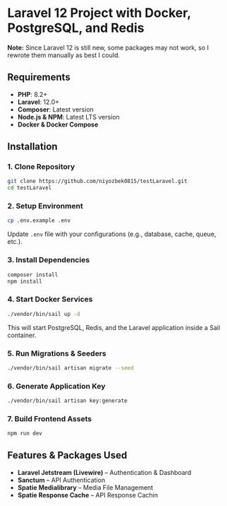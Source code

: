 # Laravel 12 Project with Docker, PostgreSQL, and Redis

**Note:** Since Laravel 12 is still new, some packages may not work, so I rewrote them manually as best I could.

## Requirements

- **PHP**: 8.2+
- **Laravel**: 12.0+
- **Composer**: Latest version
- **Node.js & NPM**: Latest LTS version
- **Docker & Docker Compose**

## Installation

### 1. Clone Repository

```sh
git clone https://github.com/niyozbek0815/testLaravel.git
cd testLaravel
```

### 2. Setup Environment

```sh
cp .env.example .env
```

Update `.env` file with your configurations (e.g., database, cache, queue, etc.).

### 3. Install Dependencies

```sh
composer install
npm install
```

### 4. Start Docker Services

```sh
./vendor/bin/sail up -d
```

This will start PostgreSQL, Redis, and the Laravel application inside a Sail container.

### 5. Run Migrations & Seeders

```sh
./vendor/bin/sail artisan migrate --seed
```

### 6. Generate Application Key

```sh
./vendor/bin/sail artisan key:generate
```

### 7. Build Frontend Assets

```sh
npm run dev
```

## Features & Packages Used

- **Laravel Jetstream (Livewire)** – Authentication & Dashboard
- **Sanctum** – API Authentication
- **Spatie Medialibrary** – Media File Management
- **Spatie Response Cache** – API Response Cachin
